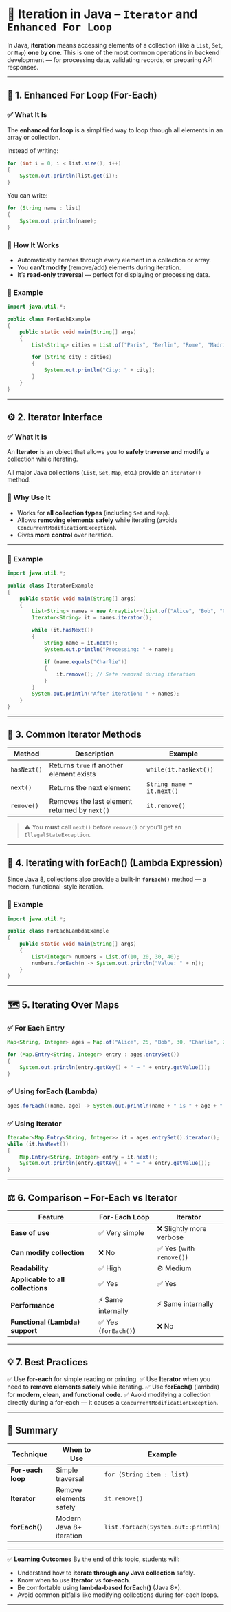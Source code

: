 # 📘 Iteration in Java – `Iterator` and `Enhanced For Loop`

In Java, **iteration** means accessing elements of a collection (like a `List`, `Set`, or `Map`) **one by one**.
This is one of the most common operations in backend development — for processing data, validating records, or preparing API responses.

---

## 🔁 1. Enhanced For Loop (For-Each)

### ✅ What It Is

The **enhanced for loop** is a simplified way to loop through all elements in an array or collection.

Instead of writing:

```java
for (int i = 0; i < list.size(); i++) 
{
    System.out.println(list.get(i));
}
```

You can write:

```java
for (String name : list) 
{
    System.out.println(name);
}
```

### 🧠 How It Works

* Automatically iterates through every element in a collection or array.
* You **can’t modify** (remove/add) elements during iteration.
* It’s **read-only traversal** — perfect for displaying or processing data.

### 🧩 Example

```java
import java.util.*;

public class ForEachExample 
{
    public static void main(String[] args) 
    {
        List<String> cities = List.of("Paris", "Berlin", "Rome", "Madrid");

        for (String city : cities) 
        {
            System.out.println("City: " + city);
        }
    }
}
```

---

## ⚙️ 2. Iterator Interface

### ✅ What It Is

An **Iterator** is an object that allows you to **safely traverse and modify** a collection while iterating.

All major Java collections (`List`, `Set`, `Map`, etc.) provide an `iterator()` method.

### 🧠 Why Use It

* Works for **all collection types** (including `Set` and `Map`).
* Allows **removing elements safely** while iterating (avoids `ConcurrentModificationException`).
* Gives **more control** over iteration.

---

### 🧩 Example

```java
import java.util.*;

public class IteratorExample 
{
    public static void main(String[] args) 
    {
        List<String> names = new ArrayList<>(List.of("Alice", "Bob", "Charlie", "David"));
        Iterator<String> it = names.iterator();

        while (it.hasNext()) 
        {
            String name = it.next();
            System.out.println("Processing: " + name);

            if (name.equals("Charlie")) 
            {
                it.remove(); // Safe removal during iteration
            }
        }
        System.out.println("After iteration: " + names);
    }
}
```

---

## 🧰 3. Common Iterator Methods

| Method      | Description                                   | Example                   |
|-------------|-----------------------------------------------|---------------------------|
| `hasNext()` | Returns `true` if another element exists      | `while(it.hasNext())`     |
| `next()`    | Returns the next element                      | `String name = it.next()` |
| `remove()`  | Removes the last element returned by `next()` | `it.remove()`             |

> ⚠️ You **must** call `next()` before `remove()` or you’ll get an `IllegalStateException`.

---

## 🔄 4. Iterating with forEach() (Lambda Expression)

Since Java 8, collections also provide a built-in **`forEach()`** method — a modern, functional-style iteration.

### 🧩 Example

```java
import java.util.*;

public class ForEachLambdaExample 
{
    public static void main(String[] args) 
    {
        List<Integer> numbers = List.of(10, 20, 30, 40);
        numbers.forEach(n -> System.out.println("Value: " + n));
    }
}
```

---

## 🗺️ 5. Iterating Over Maps

### ✅ For Each Entry

```java
Map<String, Integer> ages = Map.of("Alice", 25, "Bob", 30, "Charlie", 22);

for (Map.Entry<String, Integer> entry : ages.entrySet()) 
{
    System.out.println(entry.getKey() + " → " + entry.getValue());
}
```

### ✅ Using forEach (Lambda)

```java
ages.forEach((name, age) -> System.out.println(name + " is " + age + " years old"));
```

### ✅ Using Iterator

```java
Iterator<Map.Entry<String, Integer>> it = ages.entrySet().iterator();
while (it.hasNext()) 
{
    Map.Entry<String, Integer> entry = it.next();
    System.out.println(entry.getKey() + " = " + entry.getValue());
}
```

---

## ⚖️ 6. Comparison – For-Each vs Iterator

| Feature                           | For-Each Loop       | Iterator                |
|-----------------------------------|---------------------|-------------------------|
| **Ease of use**                   | ✅ Very simple       | ❌ Slightly more verbose |
| **Can modify collection**         | ❌ No                | ✅ Yes (with `remove()`) |
| **Readability**                   | ✅ High              | ⚙️ Medium               |
| **Applicable to all collections** | ✅ Yes               | ✅ Yes                   |
| **Performance**                   | ⚡ Same internally   | ⚡ Same internally       |
| **Functional (Lambda) support**   | ✅ Yes (`forEach()`) | ❌ No                    |

---

## 💡 7. Best Practices

✅ Use **for-each** for simple reading or printing.
✅ Use **Iterator** when you need to **remove elements safely** while iterating.
✅ Use **forEach()** (lambda) for **modern, clean, and functional code**.
✅ Avoid modifying a collection directly during a for-each — it causes a `ConcurrentModificationException`.

---

## 🧠 Summary

| Technique         | When to Use              | Example                             |
|-------------------|--------------------------|-------------------------------------|
| **For-each loop** | Simple traversal         | `for (String item : list)`          |
| **Iterator**      | Remove elements safely   | `it.remove()`                       |
| **forEach()**     | Modern Java 8+ iteration | `list.forEach(System.out::println)` |

---

✅ **Learning Outcomes**
By the end of this topic, students will:

- Understand how to **iterate through any Java collection** safely.
- Know when to use **Iterator** vs **for-each**.
- Be comfortable using **lambda-based forEach()** (Java 8+).
- Avoid common pitfalls like modifying collections during for-each loops.

---

